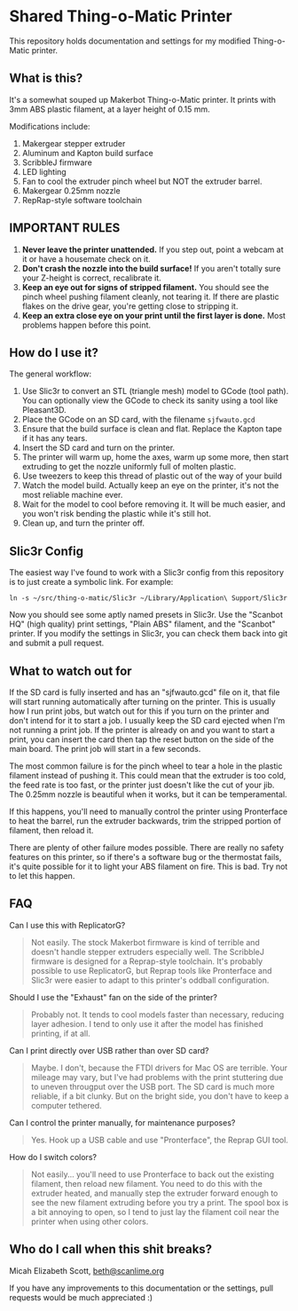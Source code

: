 Shared Thing-o-Matic Printer
=============================

This repository holds documentation and settings for my modified Thing-o-Matic printer.

What is this?
-------------

It's a somewhat souped up Makerbot Thing-o-Matic printer. It prints with 3mm ABS plastic filament, at a layer height of 0.15 mm.

Modifications include:

1. Makergear stepper extruder
2. Aluminum and Kapton build surface
3. ScribbleJ firmware
4. LED lighting
5. Fan to cool the extruder pinch wheel but NOT the extruder barrel.
6. Makergear 0.25mm nozzle
7. RepRap-style software toolchain

IMPORTANT RULES
---------------

1. **Never leave the printer unattended.** If you step out, point a webcam at it or have a housemate check on it.
2. **Don't crash the nozzle into the build surface!** If you aren't totally sure your Z-height is correct, recalibrate it.
3. **Keep an eye out for signs of stripped filament.** You should see the pinch wheel pushing filament cleanly, not tearing it. If there are plastic flakes on the drive gear, you're getting close to stripping it.
4. **Keep an extra close eye on your print until the first layer is done.** Most problems happen before this point.

How do I use it?
----------------

The general workflow:

1. Use Slic3r to convert an STL (triangle mesh) model to GCode (tool path). You can optionally view the GCode to check its sanity using a tool like Pleasant3D.
2. Place the GCode on an SD card, with the filename `sjfwauto.gcd`
3. Ensure that the build surface is clean and flat. Replace the Kapton tape if it has any tears.
4. Insert the SD card and turn on the printer.
5. The printer will warm up, home the axes, warm up some more, then start extruding to get the nozzle uniformly full of molten plastic.
6. Use tweezers to keep this thread of plastic out of the way of your build
7. Watch the model build. Actually keep an eye on the printer, it's not the most reliable machine ever.
8. Wait for the model to cool before removing it. It will be much easier, and you won't risk bending the plastic while it's still hot.
9. Clean up, and turn the printer off.

Slic3r Config
-------------

The easiest way I've found to work with a Slic3r config from this repository is to just create a symbolic link. For example:

```
ln -s ~/src/thing-o-matic/Slic3r ~/Library/Application\ Support/Slic3r
```

Now you should see some aptly named presets in Slic3r. Use the "Scanbot HQ" (high quality) print settings, "Plain ABS" filament, and the "Scanbot" printer. If you modify the settings in Slic3r, you can check them back into git and submit a pull request.

What to watch out for
---------------------

If the SD card is fully inserted and has an "sjfwauto.gcd" file on it, that file will start running automatically after turning on the printer. This is usually how I run print jobs, but watch out for this if you turn on the printer and don't intend for it to start a job. I usually keep the SD card ejected when I'm not running a print job. If the printer is already on and you want to start a print, you can insert the card then tap the reset button on the side of the main board. The print job will start in a few seconds.

The most common failure is for the pinch wheel to tear a hole in the plastic filament instead of pushing it. This could mean that the extruder is too cold, the feed rate is too fast, or the printer just doesn't like the cut of your jib. The 0.25mm nozzle is beautiful when it works, but it can be temperamental.

If this happens, you'll need to manually control the printer using Pronterface to heat the barrel, run the extruder backwards, trim the stripped portion of filament, then reload it.

There are plenty of other failure modes possible. There are really no safety features on this printer, so if there's a software bug or the thermostat fails, it's quite possible for it to light your ABS filament on fire. This is bad. Try not to let this happen.

FAQ
---

Can I use this with ReplicatorG?

> Not easily. The stock Makerbot firmware is kind of terrible and doesn't handle stepper extruders especially well. The ScribbleJ firmware is designed for a Reprap-style toolchain. It's probably possible to use ReplicatorG, but Reprap tools like Pronterface and Slic3r were easier to adapt to this printer's oddball configuration.

Should I use the "Exhaust" fan on the side of the printer?

> Probably not. It tends to cool models faster than necessary, reducing layer adhesion. I tend to only use it after the model has finished printing, if at all.

Can I print directly over USB rather than over SD card?

> Maybe. I don't, because the FTDI drivers for Mac OS are terrible. Your mileage may vary, but I've had problems with the print stuttering due to uneven througput over the USB port. The SD card is much more reliable, if a bit clunky. But on the bright side, you don't have to keep a computer tethered.

Can I control the printer manually, for maintenance purposes?

> Yes. Hook up a USB cable and use "Pronterface", the Reprap GUI tool.

How do I switch colors?

> Not easily... you'll need to use Pronterface to back out the existing filament, then reload new filament. You need to do this with the extruder heated, and manually step the extruder forward enough to see the new filament extruding before you try a print. The spool box is a bit annoying to open, so I tend to just lay the filament coil near the printer when using other colors.

Who do I call when this shit breaks?
------------------------------------

Micah Elizabeth Scott, <beth@scanlime.org>

If you have any improvements to this documentation or the settings, pull requests would be much appreciated :)
